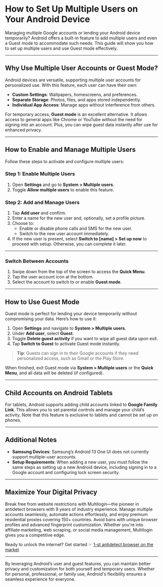 # How to Set Up Multiple Users on Your Android Device

Managing multiple Google accounts or lending your Android device temporarily? Android offers a built-in feature to add multiple users and even a Guest mode to accommodate such needs. This guide will show you how to set up multiple users and use Guest mode effectively.

---

## Why Use Multiple User Accounts or Guest Mode?

Android devices are versatile, supporting multiple user accounts for personalized use. With this feature, each user can have their own:

- **Custom Settings**: Wallpapers, homescreens, and preferences.
- **Separate Storage**: Photos, files, and apps stored independently.
- **Individual App Access**: Manage apps without interference from others.

For temporary access, **Guest mode** is an excellent alternative. It allows access to general apps like Chrome or YouTube without the need for signing into an account. Plus, you can wipe guest data instantly after use for enhanced privacy.

---

## How to Enable and Manage Multiple Users

Follow these steps to activate and configure multiple users:

### Step 1: Enable Multiple Users
1. Open **Settings** and go to **System > Multiple users**.
2. Toggle **Allow multiple users** to enable this feature.

### Step 2: Add and Manage Users
1. Tap **Add user** and confirm.
2. Enter a name for the new user and, optionally, set a profile picture.
3. Choose to:
   - Enable or disable phone calls and SMS for the new user.
   - Switch to the new user account immediately.
4. If the new user is present, select **Switch to [name] > Set up now** to proceed with setup. Otherwise, you can complete it later.

---

### Switch Between Accounts
1. Swipe down from the top of the screen to access the **Quick Menu**.
2. Tap the user account icon at the bottom.
3. Select the account to switch to or enable **Guest mode**.

---

## How to Use Guest Mode

Guest mode is perfect for lending your device temporarily without compromising your data. Here’s how to use it:

1. Open **Settings** and navigate to **System > Multiple users**.
2. Under **Add user**, select **Guest**.
3. Toggle **Delete guest activity** if you want to wipe all guest data upon exit.
4. Tap **Switch to Guest** to activate Guest mode instantly.

> **Tip**: Guests can sign in to their Google accounts if they need personalized access, such as Gmail or the Play Store.

When finished, exit Guest mode via **System > Multiple users** or the **Quick Menu**, and all data will be deleted (if configured).

---

## Child Accounts on Android Tablets

For tablets, Android supports adding child accounts linked to **Google Family Link**. This allows you to set parental controls and manage your child’s activity. Note that this feature is exclusive to tablets and cannot be set up on phones.

---

## Additional Notes

- **Samsung Devices**: Samsung’s Android 13 One UI does not currently support multiple-user accounts.
- **Setup Requirements**: When adding a new user, you must follow the same steps as setting up a new Android device, including signing in to a Google account and configuring lock screen security.

---

## Maximize Your Digital Privacy

Break free from website restrictions with Multilogin—the pioneer in antidetect browsers with 9 years of industry experience. Manage multiple accounts seamlessly, automate actions effortlessly, and enjoy premium residential proxies covering 150+ countries. Avoid bans with unique browser profiles and advanced fingerprint customization. Whether you're into affiliate marketing, web scraping, or social media management, Multilogin gives you a competitive edge.

Ready to unlock the internet? Get started ☞ [1-st antidetect browser on the market](https://bit.ly/multIlogin)

---

By leveraging Android’s user and guest features, you can maintain better privacy and customization for both yourself and temporary users. Whether for personal, professional, or family use, Android's flexibility ensures a seamless experience for everyone.
